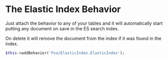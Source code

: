 # The Elastic Index Behavior

Just attach the behavior to any of your tables and it will automatically start putting any document on save in the ES search index.

On delete it will remove the document from the index if it was found in the index.

```php
$this->addBehavior('Psa/ElasticIndex.ElasticIndex');
```
